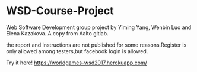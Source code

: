 # WSD-Course-Project
Web Software Development group project by Yiming Yang, Wenbin Luo and Elena Kazakova.  A copy from Aalto gitlab.

the report and instructions are not published for some reasons.Register is only allowed among testers,but facebook login is allowed.

Try it here! https://worldgames-wsd2017.herokuapp.com/
